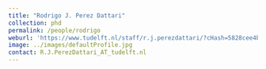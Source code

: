 ```yaml
---
title: "Rodrigo J. Perez Dattari"
collection: phd
permalink: /people/rodrigo
weburl: 'https://www.tudelft.nl/staff/r.j.perezdattari/?cHash=5828cee4bdebfb6a575f00793a2566d5'
image: ../images/defaultProfile.jpg
contact: R.J.PerezDattari_AT_tudelft.nl
---
```

